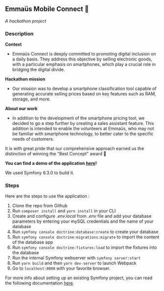 ## Emmaüs Mobile Connect :iphone:
*A hackathon project*

### Description

**Context**
- Emmaüs Connect is deeply committed to promoting digital inclusion on a daily basis. They address this objective by selling electronic goods, with a particular emphasis on smartphones, which play a crucial role in bridging the digital divide.

**Hackathon mission**
- Our mission was to develop a smartphone classification tool capable of generating accurate selling prices based on key features such as RAM, storage, and more.

**About our work**
- In addition to the development of the smartphone pricing tool, we decided to go a step further by creating a sales assistant feature. This addition is intended to enable the volunteers at Emmaüs, who may not be familiar with smartphone technology, to better cater to the specific needs of customers.

It is with great pride that our comprehensive approach earned us the distinction of winning the "Best Concept" award :tada:

**You can find a demo of the application [here](https://www.loom.com/share/a952e632496e45788dcad61332cc5e5c?sid=8b2dbf5a-c546-4965-884c-196ef57503a7)!**

We used Symfony 6.3.0 to build it.

### Steps

Here are the steps to use the application :

1. Clone the repo from Github
2. Run `composer install` and `yarn install` in your CLI
3. Create and configure _.env.local_ from _.env_ file and add your database parameters by entering your mySQL credentials and the name of your database
4. Run `symfony console doctrine:database:create` to create your database 
5. Run `symfony console doctrine:migrations:migrate` to import the content of the database app
6. Run `symfony console doctrine:fixtures:load` to import the fixtures into the database
7. Run the internal Symfony webserver with `symfony server:start`
8. Run `yarn build` and then `yarn dev-server` to launch Webpack
9. Go to `localhost:8000` with your favorite browser.

For more info about setting up an existing Symfony project, you can read the following documentation [here](https://symfony.com/doc/current/setup.html#setting-up-an-existing-symfony-project).
